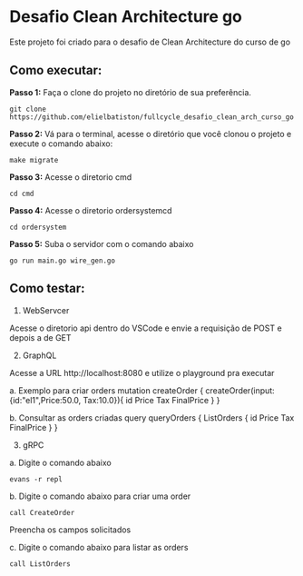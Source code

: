 # Desafio Clean Architecture go

Este projeto foi criado para o desafio de Clean Architecture do curso de go

## Como executar:

**Passo 1:** Faça o clone do projeto no diretório de sua preferência.

```shell
git clone https://github.com/elielbatiston/fullcycle_desafio_clean_arch_curso_go
```

**Passo 2:** Vá para o terminal, acesse o diretório que você clonou o projeto e execute o comando abaixo:

```shell
make migrate
```

**Passo 3:** Acesse o diretorio cmd

```shell
cd cmd
```

**Passo 4:** Acesse o diretorio ordersystemcd

```shell
cd ordersystem
```

**Passo 5:** Suba o servidor com o comando abaixo

```shell
go run main.go wire_gen.go
```

## Como testar:

1. WebServcer

Acesse o diretorio api dentro do VSCode e envie a requisição de POST e depois a de GET

2. GraphQL

Acesse a URL http://localhost:8080 e utilize o playground pra executar

a. Exemplo para criar orders
mutation createOrder {
	createOrder(input:{id:"el1",Price:50.0, Tax:10.0}){
    id
    Price
    Tax
    FinalPrice
  }
}

b. Consultar as orders criadas
query queryOrders {
  ListOrders {
    id
    Price
    Tax
    FinalPrice
  }
}

3. gRPC

a. Digite o comando abaixo

```shell
evans -r repl
```

b. Digite o comando abaixo para criar uma order

```shell
call CreateOrder
```

Preencha os campos solicitados

c. Digite o comando abaixo para listar as orders

```shell
call ListOrders
``` 
